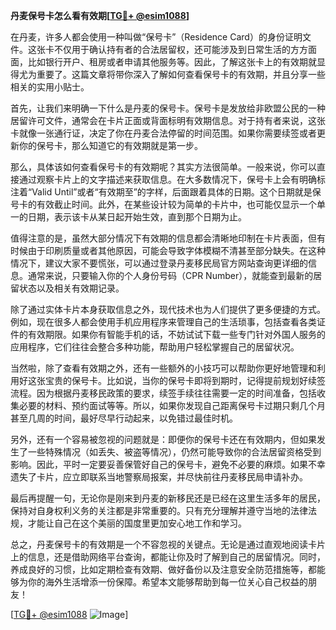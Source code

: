 **丹麦保号卡怎么看有效期[[TG💪+ @esim1088](https://t.me/s/esim1088)]**

在丹麦，许多人都会使用一种叫做“保号卡”（Residence Card）的身份证明文件。这张卡不仅用于确认持有者的合法居留权，还可能涉及到日常生活的方方面面，比如银行开户、租房或者申请其他服务等。因此，了解这张卡上的有效期就显得尤为重要了。这篇文章将带你深入了解如何查看保号卡的有效期，并且分享一些相关的实用小贴士。

首先，让我们来明确一下什么是丹麦的保号卡。保号卡是发放给非欧盟公民的一种居留许可文件，通常会在卡片正面或背面标明有效期信息。对于持有者来说，这张卡就像一张通行证，决定了你在丹麦合法停留的时间范围。如果你需要续签或者更新你的保号卡，那么知道它的有效期就是第一步。

那么，具体该如何查看保号卡的有效期呢？其实方法很简单。一般来说，你可以直接通过观察卡片上的文字描述来获取信息。在大多数情况下，保号卡上会有明确标注着“Valid Until”或者“有效期至”的字样，后面跟着具体的日期。这个日期就是保号卡的有效截止时间。此外，在某些设计较为简单的卡片中，也可能仅显示一个单一的日期，表示该卡从某日起开始生效，直到那个日期为止。

值得注意的是，虽然大部分情况下有效期的信息都会清晰地印制在卡片表面，但有时候由于印刷质量或者其他原因，可能会导致字体模糊不清甚至部分缺失。在这种情况下，建议大家不要慌张，可以通过登录丹麦移民局官方网站查询更详细的信息。通常来说，只要输入你的个人身份号码（CPR Number），就能查到最新的居留状态以及相关有效期记录。

除了通过实体卡片本身获取信息之外，现代技术也为人们提供了更多便捷的方式。例如，现在很多人都会使用手机应用程序来管理自己的生活琐事，包括查看各类证件的有效期限。如果你有智能手机的话，不妨试试下载一些专门针对外国人服务的应用程序，它们往往会整合多种功能，帮助用户轻松掌握自己的居留状况。

当然啦，除了查看有效期之外，还有一些额外的小技巧可以帮助你更好地管理和利用好这张宝贵的保号卡。比如说，当你的保号卡即将到期时，记得提前规划好续签流程。因为根据丹麦移民政策的要求，续签手续往往需要一定的时间准备，包括收集必要的材料、预约面试等等。所以，如果你发现自己距离保号卡过期只剩几个月甚至几周的时间，最好尽早行动起来，以免错过最佳时机。

另外，还有一个容易被忽视的问题就是：即便你的保号卡还在有效期内，但如果发生了一些特殊情况（如丢失、被盗等情况），仍然可能导致你的合法居留资格受到影响。因此，平时一定要妥善保管好自己的保号卡，避免不必要的麻烦。如果不幸遗失了卡片，应立即联系当地警察局报案，并尽快前往丹麦移民局申请补办。

最后再提醒一句，无论你是刚来到丹麦的新移民还是已经在这里生活多年的居民，保持对自身权利义务的关注都是非常重要的。只有充分理解并遵守当地的法律法规，才能让自己在这个美丽的国度里更加安心地工作和学习。

总之，丹麦保号卡的有效期是一个不容忽视的关键点。无论是通过直观地阅读卡片上的信息，还是借助网络平台查询，都能让你及时了解到自己的居留情况。同时，养成良好的习惯，比如定期检查有效期、做好备份以及注意安全防范措施等，都能够为你的海外生活增添一份保障。希望本文能够帮助到每一位关心自己权益的朋友！

[[TG💪+ @esim1088](https://t.me/s/esim1088) ![Image](https://i.postimg.cc/4NQfJmqS/Snipaste-2025-05-13-00-14-12.png)]